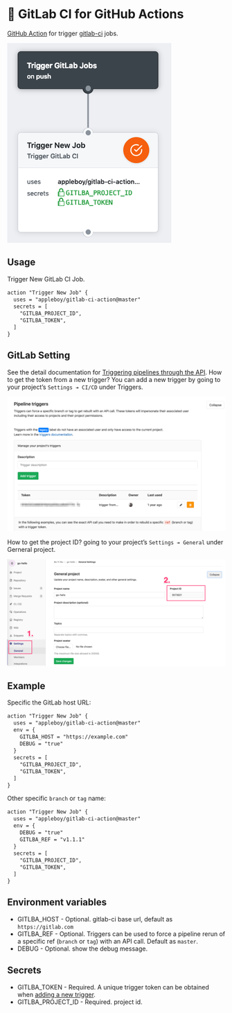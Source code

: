 # 🚀 GitLab CI for GitHub Actions

[GitHub Action](https://developer.github.com/actions/) for trigger [gitlab-ci](https://about.gitlab.com/gitlab-ci) jobs.

<img src="./images/trigger.png">

## Usage 

Trigger New GitLab CI Job.

```
action "Trigger New Job" {
  uses = "appleboy/gitlab-ci-action@master"
  secrets = [
    "GITLBA_PROJECT_ID",
    "GITLBA_TOKEN",
  ]
}
```

## GitLab Setting

See the detail documentation for [Triggering pipelines through the API](https://docs.gitlab.com/ee/ci/triggers/). How to get the token from a new trigger? You can add a new trigger by going to your project’s `Settings ➔ CI/CD` under Triggers. 

<img src="images/token.png">

How to get the project ID? going to your project’s `Settings ➔ General` under Gerneral project.

<img src="images/projectID.png">

## Example

Specific the GitLab host URL:

```
action "Trigger New Job" {
  uses = "appleboy/gitlab-ci-action@master"
  env = {
    GITLBA_HOST = "https://example.com"
    DEBUG = "true"
  }
  secrets = [
    "GITLBA_PROJECT_ID",
    "GITLBA_TOKEN",
  ]
}
```

Other specific `branch` or `tag` name:

```
action "Trigger New Job" {
  uses = "appleboy/gitlab-ci-action@master"
  env = {
    DEBUG = "true"
    GITLBA_REF = "v1.1.1"
  }
  secrets = [
    "GITLBA_PROJECT_ID",
    "GITLBA_TOKEN",
  ]
}
```

## Environment variables

* GITLBA_HOST - Optional. gitlab-ci base url, default as `https://gitlab.com`
* GITLBA_REF - Optional. Triggers can be used to force a pipeline rerun of a specific ref (`branch` or `tag`) with an API call. Default as `master`.
* DEBUG - Optional. show the debug message.

## Secrets

* GITLBA_TOKEN - Required. A unique trigger token can be obtained when [adding a new trigger](https://docs.gitlab.com/ee/ci/triggers/#adding-a-new-trigger).
* GITLBA_PROJECT_ID - Required. project id.
